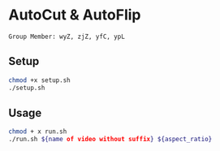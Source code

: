 # AutoCut & AutoFlip
```
Group Member: wyZ, zjZ, yfC, ypL
```
## Setup
```bash
chmod +x setup.sh
./setup.sh
```
## Usage
```bash
chmod + x run.sh
./run.sh ${name of video without suffix} ${aspect_ratio} 
```
